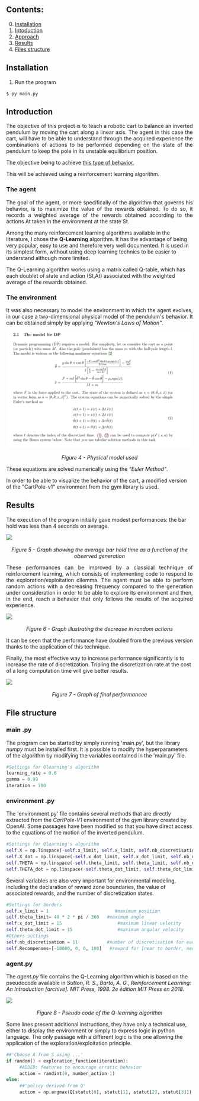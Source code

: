 ## Contents:
0. [Installation](#installation)
1. [Intoduction](#introduction)
2. [Approach](#approach)
3. [Results](#results)
4. [Files structure](#file)



<a id='installation'></a>
## Installation
1. Run the program
```
$ py main.py
```



<a id='introduction'></a>
## Introduction

<p align="justify">The objective of this project is to teach a robotic cart to balance an inverted pendulum by moving the cart along a linear axis. The agent in this case the cart, will have to be able to understand through the acquired experience the combinations of actions to be performed depending on the state of the pendulum to keep the pole in its unstable equilibrium position.

The objective being to achieve [this type of behavior.](https://www.youtube.com/watch?v=Lt-KLtkDlh8)

This will be achieved using a reinforcement learning algorithm.</p>


### The agent
<p align="justify">The goal of the agent, or more specifically of the algorithm that governs his behavior, is to maximize the value of the rewards obtained. To do so, it records a weighted average of the rewards obtained according to the actions At taken in the environment at the state St.

Among the many reinforcement learning algorithms available in the literature, I chose the <b>Q-Learning</b> algorithm. It has the advantage of being very popular, easy to use and therefore very well documented. It is used in its simplest form, without using deep learning technics to be easier to understand although more limited.

The Q-Learning algorithm works using a matrix called Q-table, which has each doublet of state and action (St,At) associated with the weighted average of the rewards obtained.</p>


### The environment
<p align="justify">It was also necessary to model the environment in which the agent evolves, in our case a two-dimensional physical model of the pendulum's behavior.
It can be obtained simply by applying <i>"Newton's Laws of Motion"</i>.</p>

<p align="center"><img style="display: block; margin: auto;" src="image/model.jpg" /><br>
<i>Figure 4 - Physical model used</i></p>

<p align="justify">
These equations are solved numerically using the <i>"Euler Method"</i>.

In order to be able to visualize the behavior of the cart, a modified version of the "CartPole-v1" environment from the gym library is used.</p>



<a id='results'></a>
## Results

The execution of the program initially gave modest performances: the bar hold was less than 4 seconds on average.
<p align="center"><img style="display: block; margin: auto;" src="images/performance_1.png" /><br>
<i>Figure 5 - Graph showing the average bar hold time as a function of the observed generation</i></p>

<p align="justify">These performances can be improved by a classical technique of reinforcement learning, which consists of implementing code to respond to the exploration/exploitation dilemma. The agent must be able to perform random actions with a decreasing frequency compared to the generation under consideration in order to be able to explore its environment and then, in the end, reach a behavior that only follows the results of the acquired experience.</p>

<p align="center"><img style="display: block; margin: auto;" src="images/performance_2.png" /><br>
<i>Figure 6 - Graph illustrating the decrease in random actions</i></p>

<p align="justify">It can be seen that the performance have doubled from the previous version thanks to the application of this technique.

Finally, the most effective way to increase performance significantly is to increase the rate of discretization. Tripling the discretization rate at the cost of a long computation time will give better results.</p>

<p align="center"><img style="display: block; margin: auto;" src="images/performance_3.png" /><br>
<i>Figure 7 - Graph of final performancee</i></p>



<a id='file'></a>
## File structure

### main .py
The program can be started by simply running 'main.py', but the library <i>numpy</i> must be installed first.
It is possible to modify the hyperparameters of the algorithm by modifying the variables contained in the 'main.py' file.

```python
#Settings for Qlearning's algorithm
learning_rate = 0.6
gamma = 0.99
iteration = 700
```


### environment .py
The 'environment.py' file contains several methods that are directly extracted from the *CartPole-V1* environment of the *gym* library created by OpenAI.
Some passages have been modified so that you have direct access to the equations of the motion of the inverted pendulum.

```python
#Settings for Qlearning's algorithm
self.X = np.linspace(-self.x_limit, self.x_limit, self.nb_discretisation_x)
self.X_dot = np.linspace(-self.x_dot_limit, self.x_dot_limit, self.nb_discretisation_x_dot)
self.THETA = np.linspace(-self.theta_limit, self.theta_limit, self.nb_discretisation_theta)
self.THETA_dot = np.linspace(-self.theta_dot_limit, self.theta_dot_limit, self.nb_discretisation_theta_dot)
```

Several variables are also very important for environmental modeling, including the declaration of reward zone boundaries, the value of associated rewards, and the number of discretization states.

```python
#Settings for borders
self.x_limit = 1                         #maximum position
self.theta_limit= 40 * 2 * pi / 360   #maximum angle
self.x_dot_limit = 15                     #maximum linear velocity
self.theta_dot_limit = 15                 #maximum angular velocity
#Others settings
self.nb_discretisation = 11           #number of discretisation for each of the 4 states
self.Recompenses=[-10000, 0, 0, 100]   #reward for [near to border, neutral, vertical pole, vertical pole and cart in the center]
```


### agent.py
The *agent.py* file contains the Q-Learning algorithm which is based on the pseudocode available in *Sutton, R. S., Barto, A. G., Reinforcement Learning: An Introduction [archive]. MIT Press, 1998. 2e édition MIT Press en 2018.*

<p align="center"><img style="display: block; margin: auto;" src="images/QLearning_algorithme.png" /><br>
<i>Figure 8 - Pseudo code of the Q-learning algorithm</i></p>

Some lines present additional instructions, they have only a technical use, either to display the environment or simply to express logic in python language.
The only passage with a different logic is the one allowing the application of the exploration/exploitation principle.

```python
##'Choose A from S using ...'
if random() < exploration_function(iteration):
     #ADDED: features to encourage erratic behavior
     action = randint(0, number_action-1)
else:
     ##'policy derived from Q'
     action = np.argmax(Q[statut[0], statut[1], statut[2], statut[3]])
```
